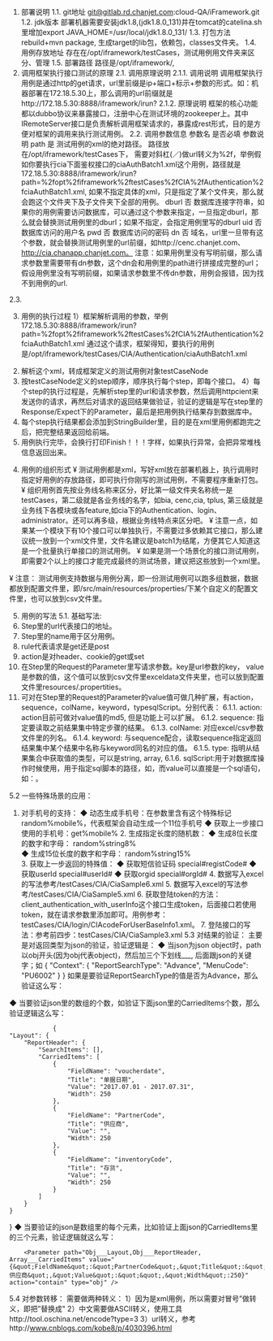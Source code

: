 1.	部署说明
1.1.	git地址
git@gitlab.rd.chanjet.com:cloud-QA/iFramework.git
1.2.	jdk版本
部署机器需要安装jdk1.8,(jdk1.8.0_131)并在tomcat的catelina.sh里增加export JAVA_HOME=/usr/local/jdk1.8.0_131/
1.3.	打包方法
rebuild+mvn package, 生成target的lib包，依赖包，classes文件夹。
1.4.	用例存放地址
存在在/opt/iframework/testCases，测试用例用文件夹来区分、管理
1.5.	部署路径
路径是/opt/iframework/,
2.	调用框架执行接口测试的原理
2.1.	 调用原理说明
2.1.1.	调用说明
	调用框架执行用例是通过http的get请求，url里前缀是ip+端口+标示+参数的形式。如：机器部署在172.18.5.30上，那么调用的url前缀就是http://172.18.5.30:8888/iframework/irun?
2.1.2.	原理说明
框架的核心功能都以dubbo协议来暴露接口，注册中心在测试环境的zookeeper上。其中IRemoteServer接口是负责解析调用框架请求的，暴露成rest形式，目的是方便对框架的调用来执行测试用例。
2.2.	 调用参数信息
参数名
是否必填
参数说明
path
是
测试用例的xml的绝对路径。 路径放在/opt/iframework/testCases下， 需要对斜杠(／)做url转义为%2f，举例假如你要执行cia下面鉴权接口的ciaAuthBatch1.xml这个用例，路径就是
172.18.5.30:8888/iframework/irun?path=%2fopt%2fiframework%2ftestCases%2fCIA%2fAuthentication%2fciaAuthBatch1.xml, 如果不指定具体的xml，只是指定了某个文件夹，那么就会跑这个文件夹下及子文件夹下全部的用例。
dburl
否
数据库连接字符串，如果你的用例需要访问数据库，可以通过这个参数来指定，一旦指定dburl，那么就会替换测试用例里的dburl；如果不指定，会指定用例里写的dburl
uid
否
数据库访问的用户名
pwd
否
数据库访问的密码
dn
否
域名，url里一旦带有这个参数，就会替换测试用例里的url前缀，如http://cenc.chanjet.com、http://cia.chanapp.chanjet.com。
注意：如果用例里没有写明前缀，那么请求参数里需要带有dn参数，这个dn会和用例里的path进行拼接成完整的url；
假设用例里没有写明前缀，如果请求参数里不传dn参数，用例会报错，因为找不到用例的url.

2.3.	

3.	用例的执行过程
1）框架解析调用的参数，举例172.18.5.30:8888/iframework/irun?path=%2fopt%2fiframework%2ftestCases%2fCIA%2fAuthentication%2fciaAuthBatch1.xml 通过这个请求，框架得知，要执行的用例是/opt/iframework/testCases/CIA/Authentication/ciaAuthBatch1.xml
2) 解析这个xml，转成框架定义的测试用例对象testCaseNode
3) 按testCaseNode定义的step顺序，顺序执行每个step，即每个接口。
4）每个step的执行过程是，先解析step里的url和请求参数，然后调用httpcient来发送你的请求，再然后对请求的返回结果做验证，验证的逻辑是写在step里的Response/Expect下的Parameter，最后是把用例执行结果存到数据库中。
5) 每个step执行结果都会添加到StringBuilder里，目的是在xml里用例都跑完之后，把完整结果返回给前端。
6) 用例执行完毕，会换行打印Finish！！！字样，如果执行异常，会把异常堆栈信息返回出来。

4.	用例的组织形式
¥	测试用例都是xml，写好xml放在部署机器上，执行调用时指定好用例的存放路径，即可执行你刚写的测试用例，不需要程序重新打包。
¥	组织用例首先按业务线名称来区分，好比第一级文件夹名称统一是testCases，第二级就是各业务线的名字，如bia, cenc,cia, tplus, 第三级就是业务线下各模块或各feature,如cia下的Authentication、login、administrator。还可以再多级，根据业务线特点来区分吧。
¥	注意一点，如果某一个模块下有10个接口可以单独执行，不需要过多依赖其它接口，那么建议统一放到一个xml文件里，文件名建议是batch1为结尾，方便其它人知道这是一个批量执行单接口的测试用例。
¥	如果是测一个场景化的接口测试用例，即需要2个以上的接口才能完成最终的测试场景，建议把这些放到一个xml里。 

¥	注意： 测试用例支持数据与用例分离，即一份测试用例可以跑多组数据，数据都放到配置文件里，即/src/main/resources/properties/下某个自定义的配置文件里，也可以放到csv文件里。

5.	用例的写法
5.1.	 基础写法:
1.	Step里的url代表接口的地址。
2.	Step里的name用于区分用例。
3.	rule代表请求是get还是post
4.	action是对header、cookie的get或set
5.	在Step里的Request的Parameter里写请求参数。key是url参数的key， value是参数的值，这个值可以放到csv文件里exceldata文件夹里，也可以放到配置文件里resources/.propertities。
6.	可对在Step里的Request的Parameter的value值可做几种扩展，有action，sequence，colName，keyword，typesqlScript。分别代表：
6.1.1.	 action: action目前可做对value值的md5, 但是功能上可以扩展。
6.1.2.	sequence: 指定要读取之前结果集中特定步骤的结果。
6.1.3.	colName: 对应excel/csv参数文件里的列名。
6.1.4.	keyword: 与sequence配合，读取sequence指定返回结果集中某个结果中名称与keyword同名的对应的值。
6.1.5.	 type: 指明从结果集合中获取值的类型，可以是string, array,
6.1.6.	sqlScript:用于对数据库操作时候使用，用于指定sql脚本的路径，如<Parameter name="sqltext1" sqlScript="testCases/CIA/sqlScripts/sqlScript1" />，而value可以直接是一个sql语句，如：<Parameter name="sqltext2" value="SELECT * FROM QA.USER" />。

5.2 一些特殊场景的应用：
1.	对手机号的支持： 
◆	动态生成手机号：在参数里含有这个特殊标记random%mobile%，代表框架会自动生成一个11位手机号
◆	获取上一步接口使用的手机号：get%mobile%
		2. 生成指定长度的随机数：
◆	生成8位长度的数字和字母： random%string8%			
◆	生成15位长度的数字和字母： random%string15%			
		3. 获取上一步返回的特殊值：
◆	获取短信验证码  special#registCode#
◆	获取userId         special#userId#
◆	获取orgid           special#orgId#
		4. 数据写入excel的写法参考/testCases/CIA/CiaSample6.xml
		5. 数据写入excel的写法参考/testCases/CIA/CiaSample5.xml
		6. 获取登陆token的方法： client_authentication_with_userInfo这个接口生成token，后面接口若使用token，就在请求参数里添加<Parameter name="access_token" value="#access_token#" sequence=“0”/>即可。用例参考：testCases/CIA/login/CIAcodeForUserBaseInfo1.xml。
		7. 登陆接口的写法：参考前四步：testCases/CIA/CiaSample3.xml
5.3 对结果的验证：
	主要是对返回类型为json的验证，验证逻辑是：
◆	当json为json object时，path以obj开头(因为obj代表object)，然后加三个下划线___, 后面跟json的关键字；如
			     {
    "Context": {
        "ReportSearchType": "Advance",
        "MenuCode": "PU6002"
    }
}
如果是要验证ReportSearchType的值是否为Advance，那么验证这么写：<Parameter path="Obj___Context,String___ReportSearchType" value="Advance" action="equal" type="string" />
		
◆	当要验证json里的数组的个数，如验证下面json里的CarriedItems个数，那么验证逻辑这么写：
				<Parameter path="Obj___Layout,Obj___ReportHeader, Array___CarriedItems" value="3" action="equal" type="array" />

				{
    "Layout": {
        "ReportHeader": {
            "SearchItems": [],
            "CarriedItems": [
                {
                    "FieldName": "voucherdate",
                    "Title": "单据日期",
                    "Value": "2017.07.01 - 2017.07.31",
                    "Width": 250
                },
                {
                    "FieldName": "PartnerCode",
                    "Title": "供应商",
                    "Value": "",
                    "Width": 250
                },
                {
                    "FieldName": "inventoryCode",
                    "Title": "存货",
                    "Value": "",
                    "Width": 250
                }
            ]
        }
    }
}
◆	当要验证的json是数组里的每个元素，比如验证上面json的CarriedItems里的三个元素，验证逻辑就这么写：
		<Parameter path="Obj___Layout,Obj___ReportHeader, Array___CarriedItems" value="{&quot;FieldName&quot;:&quot;voucherdate&quot;,&quot;Title&quot;:&quot;单据日期&quot;,&quot;Value&quot;:&quot;2017.07.01 - 2017.07.31&quot;,&quot;Width&quot;:250}" action="contain" type="obj" />
                
		<Parameter path="Obj___Layout,Obj___ReportHeader, Array___CarriedItems" value="{&quot;FieldName&quot;:&quot;PartnerCode&quot;,&quot;Title&quot;:&quot;供应商&quot;,&quot;Value&quot;:&quot;&quot;,&quot;Width&quot;:250}" action="contain" type="obj" />

5.4 对参数转移：
需要做两种转义：
1）因为是xml用例，所以需要对冒号”做转义，即把”替换成&quot;
2）中文需要做ASCII转义，使用工具http://tool.oschina.net/encode?type=3 
3）url转义，参考http://www.cnblogs.com/kobe8/p/4030396.html 
